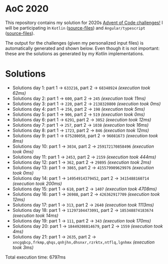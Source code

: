 # AoC 2020

This repository contains my solution for 2020s [Advent of Code challenges!](https://adventofcode.com/2020)
I will be participating in `Kotlin` ([source-files](https://github.com/KristofAchten/AoC2020/tree/master/kotlin/src)) and `Angular/typescript` ([source-files](https://github.com/KristofAchten/AoC2020/tree/master/angular/aoc/src/app)).

The output for the challenges (given my personalized input files) is automatically generated and shown below. Even though it is not important: these are the solutions as generated by my Kotlin implementations.

# Solutions
- Solutions day 1: part 1 -> `633216`, part 2 -> `68348924` *(execution took 62ms)*
- Solutions day 2: part 1 -> `600`, part 2 -> `245` *(execution took 11ms)*
- Solutions day 3: part 1 -> `220`, part 2 -> `2138320800` *(execution took 0ms)*
- Solutions day 4: part 1 -> `256`, part 2 -> `198` *(execution took 5ms)*
- Solutions day 5: part 1 -> `906`, part 2 -> `519` *(execution took 0ms)*
- Solutions day 6: part 1 -> `6291`, part 2 -> `3052` *(execution took 12ms)*
- Solutions day 7: part 1 -> `257`, part 2 -> `1038` *(execution took 16ms)*
- Solutions day 8: part 1 -> `1723`, part 2 -> `846` *(execution took 12ms)*
- Solutions day 9: part 1 -> `675280050`, part 2 -> `96081673` *(execution took 8ms)*
- Solutions day 10: part 1 -> `3034`, part 2 -> `259172170858496` *(execution took 0ms)*
- Solutions day 11: part 1 -> `2453`, part 2 -> `2159` *(execution took 444ms)*
- Solutions day 12: part 1 -> `362`, part 2 -> `29895` *(execution took 2ms)*
- Solutions day 13: part 1 -> `3865`, part 2 -> `415579909629976` *(execution took 0ms)*
- Solutions day 14: part 1 -> `14954914379452`, part 2 -> `3415488160714` *(execution took 200ms)*
- Solutions day 15: part 1 -> `610`, part 2 -> `1407` *(execution took 4708ms)*
- Solutions day 16: part 1 -> `26988`, part 2 -> `426362917709` *(execution took 12ms)*
- Solutions day 17: part 1 -> `313`, part 2 -> `2640` *(execution took 1113ms)*
- Solutions day 18: part 1 -> `11297104473091`, part 2 -> `185348874183674` *(execution took 14ms)*
- Solutions day 19: part 1 -> `111`, part 2 -> `343` *(execution took 170ms)*
- Solutions day 20: part 1 -> `18449208814679`, part 2 -> `1559` *(execution took 4ms)*
- Solutions day 21: part 1 -> `2635`, part 2 -> `xncgqbcp,frkmp,qhqs,qnhjhn,dhsnxr,rzrktx,ntflq,lgnhmx` *(execution took 3ms)*


 Total execution time: 6797ms